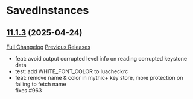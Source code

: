 # SavedInstances

## [11.1.3](https://github.com/SavedInstances/SavedInstances/tree/11.1.3) (2025-04-24)
[Full Changelog](https://github.com/SavedInstances/SavedInstances/compare/11.1.2...11.1.3) [Previous Releases](https://github.com/SavedInstances/SavedInstances/releases)

- feat: avoid output corrupted level info on reading corrupted keystone data  
- test: add WHITE\_FONT\_COLOR to luacheckrc  
- feat: remove name & color in mythic+ key store, more protection on failing to fetch name  
    fixes #963  
